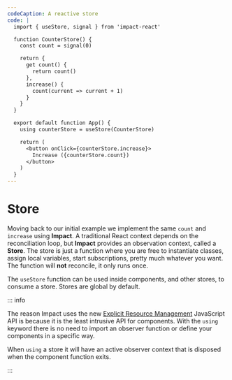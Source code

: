 ```yaml
---
codeCaption: A reactive store
code: |
  import { useStore, signal } from 'impact-react'

  function CounterStore() {
    const count = signal(0)

    return {
      get count() {
        return count()
      },
      increase() {
        count(current => current + 1)
      }
    }
  }

  export default function App() {
    using counterStore = useStore(CounterStore)

    return (
      <button onClick={counterStore.increase}>
        Increase ({counterStore.count})
      </button>
    )
  }
---
```


# Store

<ClientOnly>
  <Playground />
</ClientOnly>

Moving back to our initial example we implement the same `count` and `increase` using **Impact**. A traditional React context depends on the reconciliation loop, but **Impact** provides an observation context, called a **Store**. The store is just a function where you are free to instantiate classes, assign local variables, start subscriptions, pretty much whatever you want. The function will **not** reconcile, it only runs once.

The `useStore` function can be used inside components, and other stores, to consume a store. Stores are global by default.

::: info

The reason Impact uses the new [Explicit Resource Management](https://medium.com/@bagherani/ecmascript-explicit-resource-management-early-implementation-in-typescript-5-2-5e4d08b2aee3) JavaScript API is because it is the least intrusive API for components. With the `using` keyword there is no need to import an observer function or define your components in a specific way.

When `using` a store it will have an active observer context that is disposed when the component function exits.

:::
